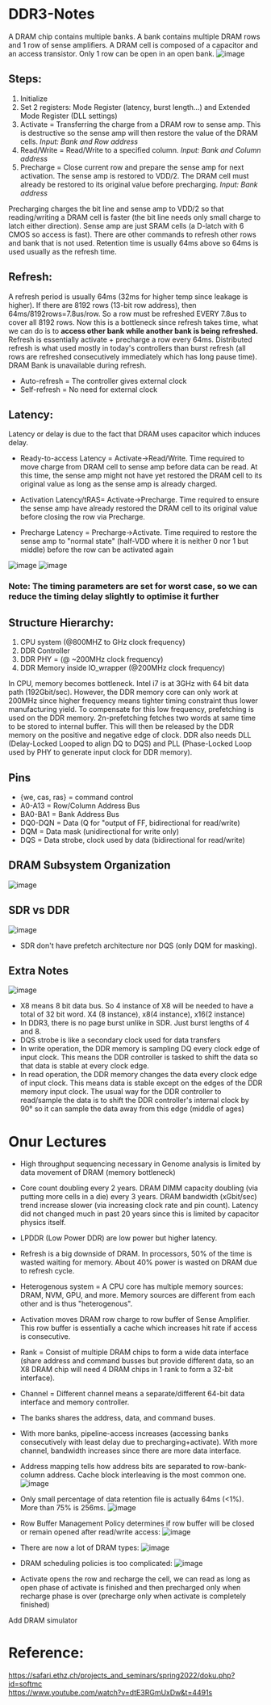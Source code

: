 # DDR3-Notes

A DRAM chip contains multiple banks. A bank contains multiple DRAM rows and 1 row of sense amplifiers. A DRAM cell is composed of a capacitor and an access transistor. Only 1 row can be open in an open bank. 
![image](https://user-images.githubusercontent.com/87559347/210326311-5a2c8eee-7705-4c6f-a9f6-e7b116c0fca2.png)

## Steps:
1. Initialize
2. Set 2 registers: Mode Register (latency, burst length...) and Extended Mode Register (DLL settings) 
3. Activate = Transferring the charge from a DRAM row to sense amp. This is destructive so the sense amp will then restore the value of the DRAM cells. *Input: Bank and Row address*
4. Read/Write = Read/Write to a specified column. *Input: Bank and Column address*
3. Precharge = Close current row and prepare the sense amp for next activation. The sense amp is restored to VDD/2. The DRAM cell must already be restored to its original value before precharging. *Input: Bank address*  

Precharging charges the bit line and sense amp to VDD/2 so that reading/writing a DRAM cell is faster (the bit line needs only small charge to latch either direction). Sense amp are just SRAM cells (a D-latch with 6 CMOS so access is fast). There are other commands to refresh other rows and bank that is not used. Retention time is usually 64ms above so 64ms is used usually as the refresh time.

## Refresh:
A refresh period is usually 64ms (32ms for higher temp since leakage is higher). If there are 8192 rows (13-bit row address), then 64ms/8192rows=7.8us/row. So a row must be refreshed EVERY 7.8us to cover all 8192 rows. Now this is a bottleneck since refresh takes time, what we can do is to **access other bank while another bank is being refreshed.** Refresh is essentially activate + precharge a row every 64ms. Distributed refresh is what used mostly in today's controllers than burst refresh (all rows are refreshed consecutively immediately which has long pause time). DRAM Bank is unavailable during refresh. 
- Auto-refresh = The controller gives external clock
- Self-refresh = No need for external clock

## Latency:
Latency or delay is due to the fact that DRAM uses capacitor which induces delay.
 - Ready-to-access Latency = Activate->Read/Write. Time required to move charge from DRAM cell to sense amp before data can be read. At this time, the sense amp might not have yet restored the DRAM cell to its original value as long as the sense amp is already charged.

 - Activation Latency/tRAS= Activate->Precharge. Time required to ensure the sense amp have already restored the DRAM cell to its original value before closing the row via Precharge. 

 - Precharge Latency = Precharge->Activate. Time required to restore the sense amp to "normal state" (half-VDD where it is neither 0 nor 1 but middle) before the row can be activated again

![image](https://user-images.githubusercontent.com/87559347/210330740-06b1eb74-d0ab-462c-b947-80c6e3db7fe4.png)
![image](https://user-images.githubusercontent.com/87559347/211511172-65bc9fa4-0899-4841-82d6-a447ae69d9c5.png)


### Note: The timing parameters are set for worst case, so we can reduce the timing delay slightly to optimise it further                 

## Structure Hierarchy:
1. CPU system (@800MHZ to GHz clock frequency)
2. DDR Controller 
3. DDR PHY = (@ ~200MHz clock frequency)
4. DDR Memory inside IO_wrapper (@200MHz clock frequency)

In CPU, memory becomes bottleneck. Intel i7 is at 3GHz with 64 bit data path (192Gbit/sec). However, the DDR memory core can only work at 200MHz since higher frequency means tighter timing constraint thus lower manufacturing yield. To compensate for this low frequency, prefetching is used on the DDR memory. 2n-prefetching fetches two words at same time to be stored to internal buffer. This will then be released by the DDR memory on the positive and negative edge of clock. DDR also needs DLL (Delay-Locked Looped to align DQ to DQS) and PLL (Phase-Locked Loop used by PHY to generate input clock for DDR memory).


## Pins 
- {we, cas, ras} = command control
- A0-A13 = Row/Column Address Bus
- BA0-BA1 = Bank Address Bus
- DQ0-DQN = Data (Q for "output of FF, bidirectional for read/write) 
- DQM = Data mask (unidirectional for write only)
- DQS = Data strobe, clock used by data (bidirectional for read/write)

## DRAM Subsystem Organization
![image](https://user-images.githubusercontent.com/87559347/211479497-71289465-53c8-47f0-86a7-6cf455fc31de.png)


## SDR vs DDR  
![image](https://user-images.githubusercontent.com/87559347/210721957-f9eb339d-7710-4a35-8453-a6dce700c819.png)

- SDR don't have prefetch architecture nor DQS (only DQM for masking). 

## Extra Notes  
![image](https://user-images.githubusercontent.com/87559347/210725173-83f4db35-af40-4493-a682-37cc0f00fc87.png)

- X8 means 8 bit data bus. So 4 instance of X8 will be needed to have a total of 32 bit word. X4 (8 instance), x8(4 instance), x16(2 instance)
- In DDR3, there is no page burst unlike in SDR. Just burst lengths of 4 and 8. 
- DQS strobe is like a secondary clock used for data transfers
- In write operation, the DDR memory is sampling DQ every clock edge of input clock. This means the DDR controller is tasked to shift the data so that data is stable at every clock edge. 
- In read operation, the DDR memory changes the data every clock edge of input clock. This means data is stable except on the edges of the DDR memory input clock. The usual way for the DDR controller to read/sample the data is to shift the DDR controller's internal clock by 90° so it can sample the data away from this edge (middle of ages) 

# Onur Lectures

- High throughput sequencing necessary in Genome analysis is limited by data movement of DRAM (memory bottleneck)

- Core count doubling every 2 years. DRAM DIMM capacity doubling (via putting more cells in a die) every 3 years. DRAM bandwidth (xGbit/sec) trend increase slower (via increasing clock rate and pin count). Latency did not changed much in past 20 years since this is limited by capacitor physics itself.
- LPDDR (Low Power DDR) are low power but higher latency.
- Refresh is a big downside of DRAM. In processors, 50% of the time is wasted waiting for memory. About 40% power is wasted on DRAM due to refresh cycle.
- Heterogenous system = A CPU core has multiple memory sources: DRAM, NVM, GPU, and more. Memory sources are different from each other and is thus "heterogenous".
- Activation moves DRAM row charge to row buffer of Sense Amplifier. This row buffer is essentially a cache which increases hit rate if access is consecutive.
- Rank = Consist of multiple DRAM chips to form a wide data interface (share address and command busses but provide different data, so an X8 DRAM chip will need 4 DRAM chips in 1 rank to form a 32-bit interface).
- Channel = Different channel means a separate/different 64-bit data interface and memory controller.
- The banks shares the address, data, and command buses.
- With more banks, pipeline-access increases (accessing banks consecutively with least delay due to precharging+activate). With more channel, bandwidth increases since there are more data interface.
- Address mapping tells how address bits are separated to row-bank-column address. Cache block interleaving is the most common one.
![image](https://user-images.githubusercontent.com/87559347/211482538-9d9a3554-b9e9-4b4b-a004-26b69b5ca230.png)
- Only small percentage of data retention file is actually 64ms (<1%). More than 75% is 256ms. 
![image](https://user-images.githubusercontent.com/87559347/211484745-a459bb27-41f7-4fec-974a-e9c324130204.png)
- Row Buffer Management Policy determines if row buffer will be closed or remain opened after read/write access:
![image](https://user-images.githubusercontent.com/87559347/211484662-71810b34-f0aa-4d19-9af3-4f21cc2d5bc9.png)
- There are now a lot of DRAM types:
![image](https://user-images.githubusercontent.com/87559347/211484917-fd0d628a-e889-4c6f-8a31-0d962976c67e.png)
- DRAM scheduling policies is too complicated:
![image](https://user-images.githubusercontent.com/87559347/211502130-ca59e179-4ee8-4466-b02a-d8cd8a475637.png)
- Activate opens the row and recharge the cell, we can read as long as open phase of activate is finished and then precharged only when recharge phase is over (precharge only when activate is completely finished)


Add DRAM simulator

# Reference:
https://safari.ethz.ch/projects_and_seminars/spring2022/doku.php?id=softmc  
https://www.youtube.com/watch?v=dtE3RGmUxDw&t=4491s
